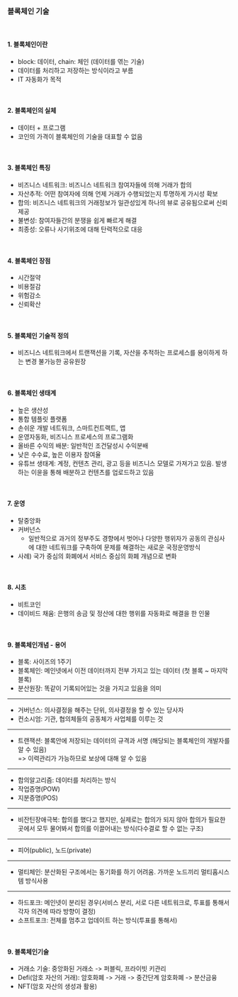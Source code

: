 ### 블록체인 기술

<br/>

#### 1. 블록체인이란

- block: 데이터, chain: 체인 (데이터를 엮는 기술)
- 데이터를 처리하고 저장하는 방식이라고 부름
- IT 자동화가 목적

<br/>

#### 2. 블록체인의 실체

- 데이터 + 프로그램
- 코인의 가격이 블록체인의 기술을 대표할 수 없음

<br/>

#### 3. 블록체인 특징

- 비즈니스 네트워크: 비즈니스 네트워크 참여자들에 의해 거래가 합의
- 자산추적: 어떤 참여자에 의해 언제 거래가 수행되었는지 투명하게 가시성 확보
- 합의: 비즈니스 네트워크의 거래정보가 일관성있게 하나의 뷰로 공유됨으로써 신뢰제공
- 불변성: 참여자들간의 분쟁을 쉽게 빠르게 해결
- 최종성: 오류나 사기위조에 대해 탄력적으로 대응

<br/>

#### 4. 블록체인 장점

- 시간절약
- 비용절감
- 위험감소
- 신뢰확산

<br/>

#### 5. 블록체인 기술적 정의

- 비즈니스 네트워크에서 트랜잭션을 기록, 자산을 추적하는 프로세스를 용이하게 하는 변경 불가능한 공유원장

<br/>

#### 6. 블록체인 생태계

- 높은 생산성
- 통합 템플릿 플랫폼
- 손쉬운 개발 네트워크, 스마트컨트랙트, 앱
- 운영자동화, 비즈니스 프로세스의 프로그램화
- 올바른 수익의 배분: 일반적인 조건달성시 수익분배
- 낮은 수수료, 높은 이용자 참여율
- 유튜브 생태계: 계정, 컨텐츠 관리, 광고 등을 비즈니스 모델로 가져가고 있음. 발생하는 이윤을 통해 배분하고 컨텐츠를 업로드하고 있음

<br/>

#### 7. 운영

- 탈중앙화
- 커버넌스
  - 일반적으로 과거의 정부주도 경향에서 벗어나 다양한 행위자가 공동의 관심사에 대한 네트워크를 구축하여 문제를 해결하는 새로운 국정운영방식
- 사례) 국가 중심의 화폐에서 서비스 중심의 화폐 개념으로 변화

<br/>

#### 8. 시초

- 비트코인
- 데이비드 채움: 은행의 송금 및 정산에 대한 행위를 자동화로 해결을 한 인물


<br/>

#### 9. 블록체인개념 - 용어

- 블록: 사이즈의 1주기
- 블록체인: 메인넷에서 이전 데이터까지 전부 가지고 있는 데이터 (첫 블록 ~ 마지막 블록)
- 분산원장: 똑같이 기록되어있는 것을 가지고 있음을 의미

<hr/>

- 거버넌스: 의사결정을 해주는 단위, 의사결정을 할 수 있는 당사자
- 컨소시엄: 기관, 협의체들의 공동체가 사업체를 이루는 것

<hr/>

- 트랜잭션: 블록안에 저장되는 데이터의 규격과 서명
  (해당되는 블록체인의 개발자를 알 수 있음)  
  => 이력관리가 가능하므로 보상에 대해 알 수 있음

<hr/>

- 합의알고리즘: 데이터를 처리하는 방식
- 작업증명(POW)
- 지분증명(POS)

<hr/>

- 비잔틴장애극복: 합의를 했다고 했지만, 실제로는 합의가 되지 않아 합의가 필요한 곳에서 모두 물어봐서 합의를 이끌어내는 방식(다수결로 할 수 없는 구조)

<hr/>

- 피어(public), 노드(private)

<hr/>

- 멀티체인: 분산화된 구조에서는 동기화를 하기 어려움. 가까운 노드끼리 멀티홉시스템 방식사용

<hr/>

- 하드포크: 메인넷이 분리된 경우(서비스 분리, 서로 다른 네트워크로, 투표를 통해서 각자 의견에 따라 방향이 결정)
- 소프트포크: 전체를 멈추고 업데이트 하는 방식(투표를 통해서)


<br/>

#### 9. 블록체인기술

- 거래소 기술: 중앙화된 거래소 -> 퍼블릭, 프라이빗 키관리
- Defi(암호 자산의 거래): 암호화폐 -> 거래 -> 중간단계 암호화폐 -> 분산금융
- NFT(암호 자산의 생성과 활용)
